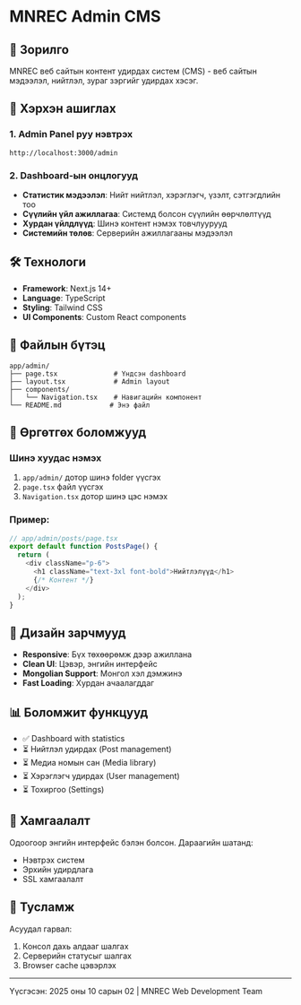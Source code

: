 # MNREC Admin CMS

## 🎯 Зорилго

MNREC веб сайтын контент удирдах систем (CMS) - веб сайтын мэдээлэл, нийтлэл, зураг зэргийг удирдах хэсэг.

## 🚀 Хэрхэн ашиглах

### 1. Admin Panel руу нэвтрэх

```
http://localhost:3000/admin
```

### 2. Dashboard-ын онцлогууд

- **Статистик мэдээлэл**: Нийт нийтлэл, хэрэглэгч, үзэлт, сэтгэгдлийн тоо
- **Сүүлийн үйл ажиллагаа**: Системд болсон сүүлийн өөрчлөлтүүд
- **Хурдан үйлдлүүд**: Шинэ контент нэмэх товчлуурууд
- **Системийн төлөв**: Серверийн ажиллагааны мэдээлэл

## 🛠️ Технологи

- **Framework**: Next.js 14+
- **Language**: TypeScript
- **Styling**: Tailwind CSS
- **UI Components**: Custom React components

## 📁 Файлын бүтэц

```
app/admin/
├── page.tsx              # Үндсэн dashboard
├── layout.tsx            # Admin layout
├── components/
│   └── Navigation.tsx    # Навигацийн компонент
└── README.md            # Энэ файл
```

## 🔧 Өргөтгөх боломжууд

### Шинэ хуудас нэмэх

1. `app/admin/` дотор шинэ folder үүсгэх
2. `page.tsx` файл үүсгэх
3. `Navigation.tsx` дотор шинэ цэс нэмэх

### Пример:

```typescript
// app/admin/posts/page.tsx
export default function PostsPage() {
  return (
    <div className="p-6">
      <h1 className="text-3xl font-bold">Нийтлэлүүд</h1>
      {/* Контент */}
    </div>
  );
}
```

## 🎨 Дизайн зарчмууд

- **Responsive**: Бүх төхөөрөмж дээр ажиллана
- **Clean UI**: Цэвэр, энгийн интерфейс
- **Mongolian Support**: Монгол хэл дэмжинэ
- **Fast Loading**: Хурдан ачаалагддаг

## 📊 Боломжит функцууд

- ✅ Dashboard with statistics
- ⏳ Нийтлэл удирдах (Post management)
- ⏳ Медиа номын сан (Media library)
- ⏳ Хэрэглэгч удирдах (User management)
- ⏳ Тохиргоо (Settings)

## 🔐 Хамгаалалт

Одоогоор энгийн интерфейс бэлэн болсон. Дараагийн шатанд:

- Нэвтрэх систем
- Эрхийн удирдлага
- SSL хамгаалалт

## 🛟 Тусламж

Асуудал гарвал:

1. Консол дахь алдааг шалгах
2. Серверийн статусыг шалгах
3. Browser cache цэвэрлэх

---

Үүсгэсэн: 2025 оны 10 сарын 02 | MNREC Web Development Team
